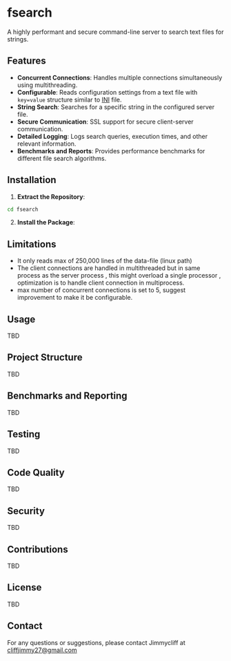 # fsearch

A highly performant and secure command-line server to search text files for strings.

## Features

- **Concurrent Connections**: Handles multiple connections simultaneously using multithreading.
- **Configurable**: Reads configuration settings from a text file with `key=value` structure similar to [INI](https://en.wikipedia.org/wiki/INI_file) file.
- **String Search**: Searches for a specific string in the configured server file.
- **Secure Communication**: SSL support for secure client-server communication.
- **Detailed Logging**: Logs search queries, execution times, and other relevant information.
- **Benchmarks and Reports**: Provides performance benchmarks for different file search algorithms.

## Installation

1. **Extract the Repository**:

```bash
cd fsearch
```
 
2. **Install the Package**:


## Limitations

- It only reads max of 250,000 lines of the data-file (linux path)
- The client connections are handled in multithreaded but in same process as the server process , this might overload a single processor , optimization is to handle client connection in multiprocess.
- max number of concurrent connections is set to 5, suggest improvement to make it be configurable.

## Usage

TBD

## Project Structure

TBD

## Benchmarks and Reporting

TBD

## Testing

TBD

## Code Quality

TBD

## Security

TBD

## Contributions

TBD

## License

TBD

## Contact

For any questions or suggestions, please contact Jimmycliff at cliffjimmy27@gmail.com
